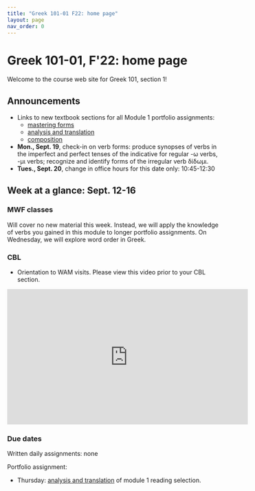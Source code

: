 ```yaml
---
title: "Greek 101-01 F22: home page"
layout: page
nav_order: 0
---
```




# Greek 101-01, F'22: home page

Welcome to the course web site for Greek 101, section 1! 


## Announcements


- Links to new textbook sections for all Module 1 portfolio assignments:
    - [mastering forms](https://hellenike.github.io/textbook/practice/module1/portfolio/mastery/)
    - [analysis and translation](https://hellenike.github.io/textbook/practice/module1/portfolio/reading/)
    - [composition](https://hellenike.github.io/textbook/practice/module1/portfolio/composition/)
- **Mon., Sept. 19**, check-in on verb forms: produce synopses of verbs in the imperfect and perfect tenses of the indicative for regular -ω verbs, -μι verbs; recognize and identify forms of the irregular verb δίδωμι.
- **Tues., Sept. 20**, change in office hours for this date only: 10:45-12:30



## Week at a glance: Sept. 12-16


### MWF classes

Will cover no new material this week. Instead, we will apply the knowledge of verbs you gained in this module to longer portfolio assignments.  On Wednesday, we will explore word order in Greek.




### CBL

- Orientation to WAM visits. Please view this video prior to your CBL section.

<iframe width="560" height="315" src="https://www.youtube.com/embed/vFSQikoteoY" title="YouTube video player" frameborder="0" allow="accelerometer; autoplay; clipboard-write; encrypted-media; gyroscope; picture-in-picture" allowfullscreen></iframe>

### Due dates


Written daily assignments: none


Portfolio assignment:

- Thursday: [analysis and translation](https://hellenike.github.io/textbook/practice/module1/portfolio/reading/) of module 1 reading selection.


